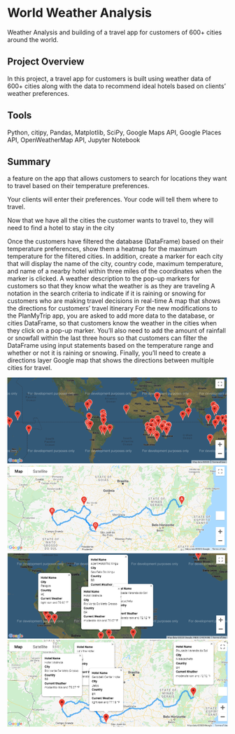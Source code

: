 # World Weather Analysis 
Weather Analysis and building of a travel app for customers of 600+ cities around the world.

## Project Overview
In this project, a travel app for customers is built using weather data of 600+ cities along with the data to recommend ideal hotels based on clients’ weather preferences.

## Tools
Python, citipy, Pandas, Matplotlib, SciPy, Google Maps API, Google Places API, OpenWeatherMap API, Jupyter Notebook

## Summary
a feature on the app that allows customers to search for locations they want to travel based on their temperature preferences.

Your clients will enter their preferences. Your code will tell them where to travel.

Now that we have all the cities the customer wants to travel to, they will need to find a hotel to stay in the city

Once the customers have filtered the database (DataFrame) based on their temperature preferences, show them a heatmap for the maximum temperature for the filtered cities. In addition, create a marker for each city that will display the name of the city, country code, maximum temperature, and name of a nearby hotel within three miles of the coordinates when the marker is clicked.
A weather description to the pop-up markers for customers so that they know what the weather is as they are traveling
A notation in the search criteria to indicate if it is raining or snowing for customers who are making travel decisions in real-time
A map that shows the directions for customers’ travel itinerary
For the new modifications to the PlanMyTrip app, you are asked to add more data to the database, or cities DataFrame, so that customers know the weather in the cities when they click on a pop-up marker. You’ll also need to add the amount of rainfall or snowfall within the last three hours so that customers can filter the DataFrame using input statements based on the temperature range and whether or not it is raining or snowing. Finally, you’ll need to create a directions layer Google map that shows the directions between multiple cities for travel.

![alt text](image/map_markers.png)
![alt text](image/WeatherPy_travel_map.png)
![alt text](image/WeatherPy_vacation_map.png)
![alt text](image/WeatherPy_travel_map_markers.png)
